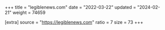 +++
title = "legiblenews.com"
date = "2022-03-22"
updated = "2024-02-21"
weight = 74659

[extra]
source = "https://legiblenews.com"
ratio = 7
size = 73
+++
